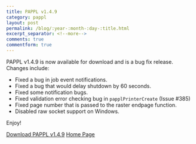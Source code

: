 ```yaml
---
title: PAPPL v1.4.9
category: pappl
layout: post
permalink: /blog/:year-:month-:day-:title.html
excerpt_separator: <!--more-->
comments: true
commentform: true
---
```


PAPPL v1.4.9 is now available for download and is a bug fix release.  Changes include:

- Fixed a bug in job event notifications.
- Fixed a bug that would delay shutdown by 60 seconds.
- Fixed some notification bugs.
- Fixed validation error checking bug in `papplPrinterCreate` (Issue #385)
- Fixed page number that is passed to the raster endpage function.
- Disabled raw socket support on Windows.

Enjoy!

<a class="btn btn-primary" href="https://github.com/michaelrsweet/pappl/releases/tag/v1.4.9">Download PAPPL v1.4.9</a>
<a class="btn btn-default" href="/pappl/index.html">Home Page</a>
